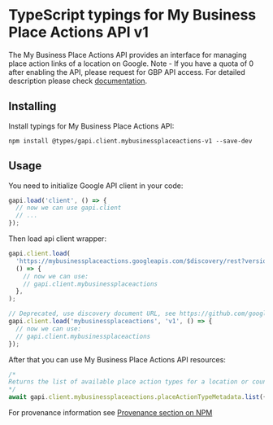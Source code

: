 # TypeScript typings for My Business Place Actions API v1

The My Business Place Actions API provides an interface for managing place action links of a location on Google. Note - If you have a quota of 0 after enabling the API, please request for GBP API access.
For detailed description please check [documentation](https://developers.google.com/my-business/).

## Installing

Install typings for My Business Place Actions API:

```
npm install @types/gapi.client.mybusinessplaceactions-v1 --save-dev
```

## Usage

You need to initialize Google API client in your code:

```typescript
gapi.load('client', () => {
  // now we can use gapi.client
  // ...
});
```

Then load api client wrapper:

```typescript
gapi.client.load(
  'https://mybusinessplaceactions.googleapis.com/$discovery/rest?version=v1',
  () => {
    // now we can use:
    // gapi.client.mybusinessplaceactions
  },
);
```

```typescript
// Deprecated, use discovery document URL, see https://github.com/google/google-api-javascript-client/blob/master/docs/reference.md#----gapiclientloadname----version----callback--
gapi.client.load('mybusinessplaceactions', 'v1', () => {
  // now we can use:
  // gapi.client.mybusinessplaceactions
});
```

After that you can use My Business Place Actions API resources: <!-- TODO: make this work for multiple namespaces -->

```typescript
/*
Returns the list of available place action types for a location or country.
*/
await gapi.client.mybusinessplaceactions.placeActionTypeMetadata.list({});
```

For provenance information see [Provenance section on NPM](https://www.npmjs.com/package/@maxim_mazurok/gapi.client.mybusinessplaceactions-v1#Provenance:~:text=none-,Provenance,-Built%20and%20signed)
